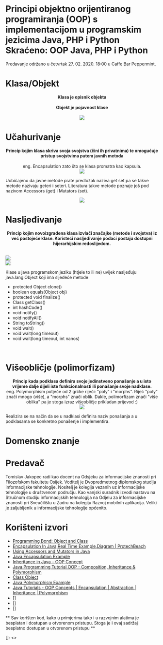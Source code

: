 #  Principi objektno orijentiranog programiranja (OOP) s implementacijom u programskim jezicima Java, PHP i Python Skraćeno: OOP Java, PHP i Python

Predavanje održano u četvrtak 27. 02. 2020. 18:00 u Caffe Bar Peppermint.


# Klasa/Objekt

<p align="center">
  <b>Klasa je opisnik objekta</b><br /><br />
  <b>Objekt je pojavnost klase</b><br /><br />
  <img src="http://1.bp.blogspot.com/-kLY02rb59-4/U6YZP2IVRTI/AAAAAAAAASI/6imnFTmgioE/s1600/dog.gif">
</p>

# Učahurivanje

<p align="center">
  <b>Princip kojim klasa skriva svoja svojstva (čini ih privatnima) te omogućuje pristup svojstvima putem javnih metoda</b><br /><br />
  eng. Encapsulation zato što se klasa promatra kao kapsula.<br />
  <img src="https://www.protechbeach.com/wp-content/uploads/2019/03/image-6.png"> <br />
</p>
  
  Uobičajeno da javne metode prate predložak naziva get set pa se takve metode nazivaju geteri i seteri. Literatura takve metode poznaje još pod nazivom Accessors (get) i Mutators (set).
  <br />
  
  <p align="center">
  <img src="https://javatutorial.net/wp-content/uploads/2017/10/java-encapsulation.png">
</p>

# Nasljeđivanje

<p align="center">
  <b>Princip kojim novoizgrađena klasa izvlači značajke (metode i svojstva) iz već postojeće klase. Koristeći nasljeđivanje podaci postaju dostupni hijerarhijskim redoslijedom.</b><br /><br />

  <img src="https://cdn.techbeamers.com/wp-content/uploads/2019/04/Inheritance-tree.png"> <br />
  <img src="https://www3.ntu.edu.sg/home/ehchua/programming/java/images/OOP_PersonStudnetTeacher.png"> <br />
</p>

  Klase u java programskom jeziku (htjele to ili ne) uvijek nasljeđuju java.lang.Object koji ima sljedeće metode
  <ul>
  <li>protected Object	clone()</li>
  <li>boolean	equals(Object obj)</li>
  <li>protected void	finalize()</li>
  <li>Class<?>	getClass()</li>
  <li>int	hashCode()</li>
  <li>void	notify()</li>
  <li>void	notifyAll()</li>
  <li>String	toString()</li>
  <li>void	wait()</li>
  <li>void	wait(long timeout)</li>
  <li>void	wait(long timeout, int nanos)</li>
  </ul> 
  <br />



# Višeobličje (polimorfizam)

<p align="center">
  <b>Princip kada podklasa definira svoje jedinstveno ponašanje a u isto vrijeme dalje dijeli iste funkcionalnosti ili ponašanje svoje nadklase. </b><br />
  eng. Polymorphism potječe od 2 grčke riječi: "poly" i "morphs". Riječ "poly" znači mnogo (više), a "morphs" znači oblik. Dakle, polimorfizam znači "više oblika" pa je stoga izraz višeobličje prikladan prijevod :)<br />
  <img src="http://www.btechsmartclass.com/java/java_images/OOP-Concept-Polymorphism.png"> <br />
</p>
  
  Realizira se na način da se u nadklasi definira naziv ponašanja a u podklasama se konkretno ponašenje i implementira.


# Domensko znanje


# Predavač
Tomislav Jakopec radi kao docent na Odsjeku za informacijske znanosti pri Filozofskom fakultetu Osijek. Voditelj je Dvopredmetnog diplomskog studija informacijske tehnologije. Nositelj je kolegija vezanih uz informacijske tehnologije u društvenom području. Kao vanjski suradnik izvodi nastavu na Stručnom studiju informacijskih tehnologija na Odjelu za informacijske znanosti pri Sveučilištu u Zadru na kolegiju Razvoj mobilnih aplikacija. Veliki je zaljubljenik u informacijske tehnologije općenito.



# Korišteni izvori
* [Programming Bond: Object and Class]
* [Encapsulation In Java,Real Time Example,Diagram | ProtechBeach]
* [Using Accessors and Mutators in Java]
* [Java Encapsulation Example]
* [Inheritance in Java – OOP Concept]
* [Java Programming Tutorial OOP - Composition, Inheritance & Polymorphism]
* [Class Object]
* [Java Polymorphism Example]
* [Java Tutorials - OOP Concepts | Encapsulation | Abstraction | Inheritance | Polymorphism]
* []
* []
* []



** Sav korišten kod, kako u primjerima tako i u razvojnim alatima je besplatan i dostupan u otvorenom pristupu. Stoga je i ovaj sadržaj besplatno dostupan u otvorenom pristupu  **

[//]: # (These are reference links used in the body of this note and get stripped out when the markdown processor does its job. There is no need to format nicely because it shouldn't be seen. Thanks SO - http://stackoverflow.com/questions/4823468/store-comments-in-markdown-syntax)

   [Programming Bond: Object and Class]: <http://programmingbond.blogspot.com/2014/06/object-and-class.html>
   [Encapsulation In Java,Real Time Example,Diagram | ProtechBeach]: <https://www.protechbeach.com/java/encapsulation-in-java-with-real-time-example-with-diagram/>
   [Using Accessors and Mutators in Java]: <https://www.thoughtco.com/accessors-and-mutators-2034335>
   [Java Encapsulation Example]: <https://javatutorial.net/java-encapsulation-example>
   [Inheritance in Java – OOP Concept]: <https://www.techbeamers.com/java-inheritance/>
   [Java Programming Tutorial OOP - Composition, Inheritance & Polymorphism]: <https://www3.ntu.edu.sg/home/ehchua/programming/java/J3b_OOPInheritancePolymorphism.html>
   [Class Object]: <https://docs.oracle.com/javase/7/docs/api/java/lang/Object.html>
   [Java Polymorphism Example]: <https://javatutorial.net/java-polymorphism-example>
   [Java Tutorials - OOP Concepts | Encapsulation | Abstraction | Inheritance | Polymorphism]: <http://www.btechsmartclass.com/java/java-oop-concepts.html>
   []: <>


   




